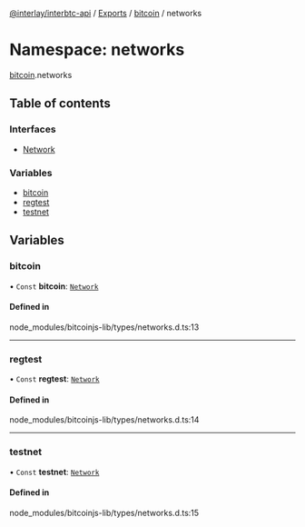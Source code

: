 [@interlay/interbtc-api](/README.md) / [Exports](/modules.md) / [bitcoin](/modules/bitcoin.md) / networks

# Namespace: networks

[bitcoin](/modules/bitcoin.md).networks

## Table of contents

### Interfaces

- [Network](/interfaces/bitcoin.networks.Network.md)

### Variables

- [bitcoin](/modules/bitcoin.networks.md#bitcoin)
- [regtest](/modules/bitcoin.networks.md#regtest)
- [testnet](/modules/bitcoin.networks.md#testnet)

## Variables

### bitcoin

• `Const` **bitcoin**: [`Network`](/interfaces/bitcoin.networks.Network.md)

#### Defined in

node_modules/bitcoinjs-lib/types/networks.d.ts:13

___

### regtest

• `Const` **regtest**: [`Network`](/interfaces/bitcoin.networks.Network.md)

#### Defined in

node_modules/bitcoinjs-lib/types/networks.d.ts:14

___

### testnet

• `Const` **testnet**: [`Network`](/interfaces/bitcoin.networks.Network.md)

#### Defined in

node_modules/bitcoinjs-lib/types/networks.d.ts:15
